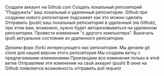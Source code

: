 Создали аккаунт на Github.com
Создать локальный репозиторий
"Подружить" ваш локальный и удаленный репозитории. Github при создании нового репозитория подскажет как это можно сделать
Отправить (push) ваш локальный репозиторий в удаленный (на Github), при этом вам, возможно, нужно будет авторизовываться на удаленном репозитории.
Провести изменения "с другого компьютера".
Выкачать (pull) актуальное состояние из удаленного репозитория.

Делаем форк (fork) интересующего нас репозитория.
Мы делаем git clone для нашей версии этого репозитория
Мы создаем ветку с предлагаемыми изменениями
Производим все изменения только в этой ветке
Отправляем эти изменения на свой аккаунт (push)
В окне на Github появляется возможность отправить pull request
